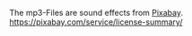 The mp3-Files are sound effects from [Pixabay](https://pixabay.com/sound-effects/).  
https://pixabay.com/service/license-summary/